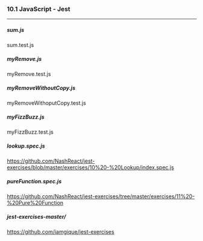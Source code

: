 ### 10.1 JavaScript - Jest

-----

##### sum.js
sum.test.js

##### myRemove.js
myRemove.test.js

##### myRemoveWithoutCopy.js
myRemoveWithoputCopy.test.js

##### myFizzBuzz.js
myFizzBuzz.test.js

##### lookup.spec.js
https://github.com/NashReact/jest-exercises/blob/master/exercises/10%20-%20Lookup/index.spec.js

##### pureFunction.spec.js
https://github.com/NashReact/jest-exercises/tree/master/exercises/11%20-%20Pure%20Function

##### jest-exercises-master/
https://github.com/iamgique/jest-exercises